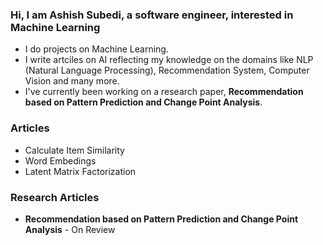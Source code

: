 ### Hi, I am Ashish Subedi, a software engineer, interested in Machine Learning

* I do projects on Machine Learning.
* I write artciles on AI reflecting my knowledge on the domains like NLP (Natural Language Processing), Recommendation System, Computer Vision and many more.
* I've currently been working on a research paper, **Recommendation based on Pattern Prediction and Change Point Analysis**.

### Articles
* Calculate Item Similarity
* Word Embedings
* Latent Matrix Factorization

### Research Articles
* **Recommendation based on Pattern Prediction and Change Point Analysis** - On Review





